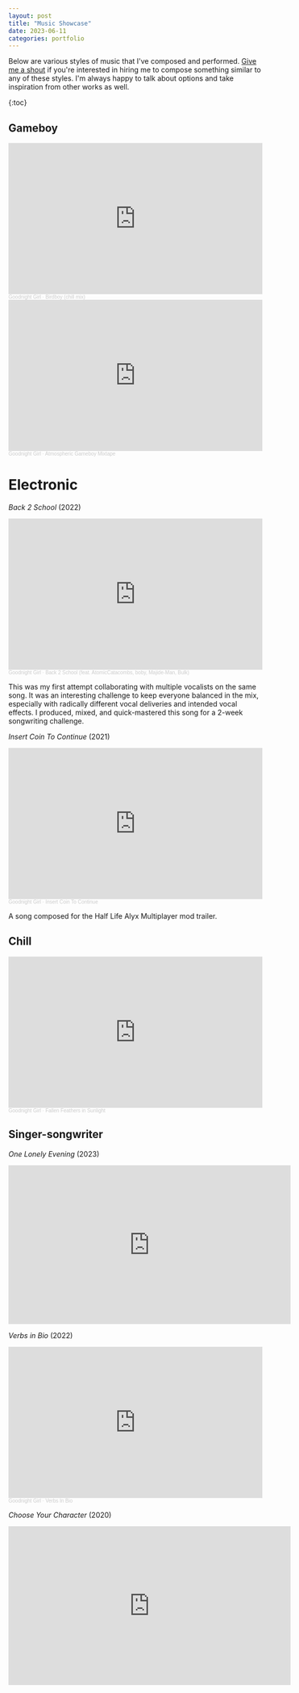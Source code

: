 ```yaml
---
layout: post
title: "Music Showcase"
date: 2023-06-11
categories: portfolio
---
```


Below are various styles of music that I've composed and performed. [Give me a shout](mailto:gdnghtgrl@gmail.com) if you're interested in hiring me to compose something similar to any of these styles.  I'm always happy to talk about options and take inspiration from other works as well.

{:toc}

<h2 id="gameboy">Gameboy</h2>

<iframe width="100%" height="300" scrolling="no" frameborder="no" allow="autoplay" src="https://w.soundcloud.com/player/?url=https%3A//api.soundcloud.com/tracks/1187601049&color=%23ff5500&auto_play=false&hide_related=false&show_comments=true&show_user=true&show_reposts=false&show_teaser=true&visual=true"></iframe><div style="font-size: 10px; color: #cccccc;line-break: anywhere;word-break: normal;overflow: hidden;white-space: nowrap;text-overflow: ellipsis; font-family: Interstate,Lucida Grande,Lucida Sans Unicode,Lucida Sans,Garuda,Verdana,Tahoma,sans-serif;font-weight: 100;"><a href="https://soundcloud.com/goodnight-girl" title="Goodnight Girl" target="_blank" style="color: #cccccc; text-decoration: none;">Goodnight Girl</a> · <a href="https://soundcloud.com/goodnight-girl/birdboy-chill-mix" title="Birdboy (chill mix)" target="_blank" style="color: #cccccc; text-decoration: none;">Birdboy (chill mix)</a></div>

<iframe width="100%" height="300" scrolling="no" frameborder="no" allow="autoplay" src="https://w.soundcloud.com/player/?url=https%3A//api.soundcloud.com/tracks/702036796&color=%23ff5500&auto_play=false&hide_related=false&show_comments=true&show_user=true&show_reposts=false&show_teaser=true&visual=true"></iframe><div style="font-size: 10px; color: #cccccc;line-break: anywhere;word-break: normal;overflow: hidden;white-space: nowrap;text-overflow: ellipsis; font-family: Interstate,Lucida Grande,Lucida Sans Unicode,Lucida Sans,Garuda,Verdana,Tahoma,sans-serif;font-weight: 100;"><a href="https://soundcloud.com/goodnight-girl" title="Goodnight Girl" target="_blank" style="color: #cccccc; text-decoration: none;">Goodnight Girl</a> · <a href="https://soundcloud.com/goodnight-girl/atmospheric-gameboy-mixtape" title="Atmospheric Gameboy Mixtape" target="_blank" style="color: #cccccc; text-decoration: none;">Atmospheric Gameboy Mixtape</a></div>

# Electronic

<em>Back 2 School</em> (2022)

<iframe width="100%" height="300" scrolling="no" frameborder="no" allow="autoplay" src="https://w.soundcloud.com/player/?url=https%3A//api.soundcloud.com/tracks/1329768904&color=%23ff5500&auto_play=false&hide_related=false&show_comments=true&show_user=true&show_reposts=false&show_teaser=true&visual=true"></iframe><div style="font-size: 10px; color: #cccccc;line-break: anywhere;word-break: normal;overflow: hidden;white-space: nowrap;text-overflow: ellipsis; font-family: Interstate,Lucida Grande,Lucida Sans Unicode,Lucida Sans,Garuda,Verdana,Tahoma,sans-serif;font-weight: 100;"><a href="https://soundcloud.com/goodnight-girl" title="Goodnight Girl" target="_blank" style="color: #cccccc; text-decoration: none;">Goodnight Girl</a> · <a href="https://soundcloud.com/goodnight-girl/back-2-school" title="Back 2 School (feat. AtomicCatacombs, boby, Majide​-​Man, Bulk)" target="_blank" style="color: #cccccc; text-decoration: none;">Back 2 School (feat. AtomicCatacombs, boby, Majide​-​Man, Bulk)</a></div>

This was my first attempt collaborating with multiple vocalists on the same song. It was an interesting challenge to keep everyone balanced in the mix, especially with radically different vocal deliveries and intended vocal effects. I produced, mixed, and quick-mastered this song for a 2-week songwriting challenge.

<em>Insert Coin To Continue</em> (2021)

<iframe width="100%" height="300" scrolling="no" frameborder="no" allow="autoplay" src="https://w.soundcloud.com/player/?url=https%3A//api.soundcloud.com/tracks/1334277970&color=%23ff5500&auto_play=false&hide_related=false&show_comments=true&show_user=true&show_reposts=false&show_teaser=true&visual=true"></iframe><div style="font-size: 10px; color: #cccccc;line-break: anywhere;word-break: normal;overflow: hidden;white-space: nowrap;text-overflow: ellipsis; font-family: Interstate,Lucida Grande,Lucida Sans Unicode,Lucida Sans,Garuda,Verdana,Tahoma,sans-serif;font-weight: 100;"><a href="https://soundcloud.com/goodnight-girl" title="Goodnight Girl" target="_blank" style="color: #cccccc; text-decoration: none;">Goodnight Girl</a> · <a href="https://soundcloud.com/goodnight-girl/insert-coin-to-continue" title="Insert Coin To Continue" target="_blank" style="color: #cccccc; text-decoration: none;">Insert Coin To Continue</a></div>

A song composed for the Half Life Alyx Multiplayer mod trailer.

## Chill

<iframe width="100%" height="300" scrolling="no" frameborder="no" allow="autoplay" src="https://w.soundcloud.com/player/?url=https%3A//api.soundcloud.com/tracks/601465902&color=%23ff5500&auto_play=false&hide_related=false&show_comments=true&show_user=true&show_reposts=false&show_teaser=true&visual=true"></iframe><div style="font-size: 10px; color: #cccccc;line-break: anywhere;word-break: normal;overflow: hidden;white-space: nowrap;text-overflow: ellipsis; font-family: Interstate,Lucida Grande,Lucida Sans Unicode,Lucida Sans,Garuda,Verdana,Tahoma,sans-serif;font-weight: 100;"><a href="https://soundcloud.com/goodnight-girl" title="Goodnight Girl" target="_blank" style="color: #cccccc; text-decoration: none;">Goodnight Girl</a> · <a href="https://soundcloud.com/goodnight-girl/loop-2" title="Fallen Feathers in Sunlight" target="_blank" style="color: #cccccc; text-decoration: none;">Fallen Feathers in Sunlight</a></div>

## Singer-songwriter

<em>One Lonely Evening</em> (2023)

<iframe width="560" height="315" src="https://www.youtube.com/embed/qVLxdgTaVgs" title="YouTube video player" frameborder="0" allow="accelerometer; autoplay; clipboard-write; encrypted-media; gyroscope; picture-in-picture; web-share" allowfullscreen></iframe>

<em>Verbs in Bio</em> (2022)
<iframe width="100%" height="300" scrolling="no" frameborder="no" allow="autoplay" src="https://w.soundcloud.com/player/?url=https%3A//api.soundcloud.com/tracks/1334456905&color=%23ff5500&auto_play=false&hide_related=false&show_comments=true&show_user=true&show_reposts=false&show_teaser=true&visual=true"></iframe><div style="font-size: 10px; color: #cccccc;line-break: anywhere;word-break: normal;overflow: hidden;white-space: nowrap;text-overflow: ellipsis; font-family: Interstate,Lucida Grande,Lucida Sans Unicode,Lucida Sans,Garuda,Verdana,Tahoma,sans-serif;font-weight: 100;"><a href="https://soundcloud.com/goodnight-girl" title="Goodnight Girl" target="_blank" style="color: #cccccc; text-decoration: none;">Goodnight Girl</a> · <a href="https://soundcloud.com/goodnight-girl/verbs-in-bio" title="Verbs In Bio" target="_blank" style="color: #cccccc; text-decoration: none;">Verbs In Bio</a></div>

<em>Choose Your Character</em> (2020)

<iframe width="560" height="315" src="https://www.youtube.com/embed/UsLnBJx3ZIQ" title="YouTube video player" frameborder="0" allow="accelerometer; autoplay; clipboard-write; encrypted-media; gyroscope; picture-in-picture; web-share" allowfullscreen></iframe>

<!-- %enddocs -->
